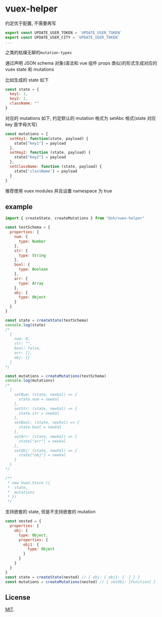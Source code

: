 # vuex-helper

约定优于配置, 不需要再写

```javascript
export const UPDATE_USER_TOKEN = `UPDATE_USER_TOKEN`
export const UPDATE_USER_CITY = `UPDATE_USER_TOKEN`
...
```

之类的枯燥无聊的`mutation-types`

通过声明 JSON schema 对象(语法和 vue 组件 props 类似)的形式生成对应的 vuex state 和 mutations

比如生成的 state 如下

```javascript
const state = {
  key1: 1,
  key2: 2,
  className: ""
}
```

对应的 mutations 如下, 约定默认的 mutation 格式为 setAbc 格式(state 对应 key 首字母大写)

```JavaScript
const mutations = {
  setKey1: function(state, payload) {
    state["key1"] = payload
  },
  setKey2: function (state, payload) {
    state["key2"] = payload
  },
  setClassName: function (state, payload) {
    state['className'] = payload
  }
}
```

推荐使用 vuex modules 并且设置 namespace 为 true

## example

```javascript
import { createState, createMutations } from "@sh/vuex-helper"

const testSchema = {
  properties: {
    num: {
      type: Number
    },
    str: {
      type: String
    },
    bool: {
      type: Boolean
    },
    arr: {
      type: Array
    },
    obj: {
      type: Object
    }
  }
}

const state = createState(testSchema)
console.log(state)
/*
  {
    num: 0,
    str: "",
    bool: false,
    arr: [],
    obj: {}
  }
*/

const mutations = createMutations(testSchema)
console.log(mutations)
/*
  {
    setNum: (state, newVal) => {
      state.num = newVal
    },
    setStr: (state, newVal) => {
      state.str = newVal
    },
    setBool: (state, newVal) => {
      state.bool = newVal
    },
    setArr: (state, newVal) => {
      state["arr"] = newVal
    },
    setObj: (state, newVal) => {
      state["obj"] = newVal
    }
  }
*/

/**
 * new Vuex.Store ({
 *  state,
 *  mutations
 * })
 */
```

支持嵌套的 state, 但是不支持嵌套的 mutation

```javascript
const nested = {
  properties: {
    obj: {
      type: Object,
      properties: {
        obj1: {
          type: Object
        }
      }
    }
  }
}
const state = createState(nested) // { obj: { obj1: {  } } }
const mutations = createMutations(nested) // { setObj: [Function] }
```

## License

[MIT](LICENSE).
